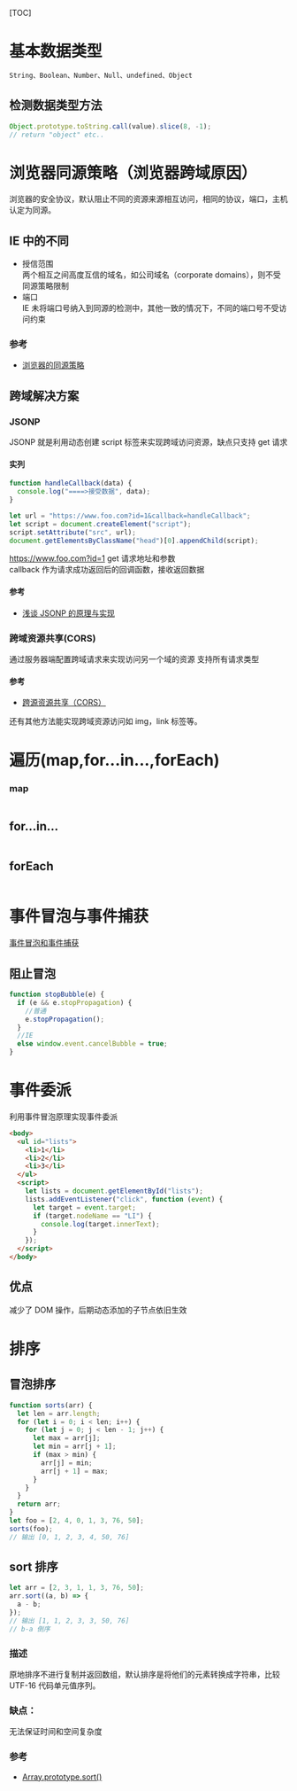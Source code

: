 [TOC]

# 基本数据类型

```js
String、Boolean、Number、Null、undefined、Object
```
## 检测数据类型方法

```js
Object.prototype.toString.call(value).slice(8, -1);
// return "object" etc..
```

# 浏览器同源策略（浏览器跨域原因）

浏览器的安全协议，默认阻止不同的资源来源相互访问，相同的协议，端口，主机认定为同源。

## IE 中的不同

- 授信范围  
  两个相互之间高度互信的域名，如公司域名（corporate domains），则不受同源策略限制
- 端口  
  IE 未将端口号纳入到同源的检测中，其他一致的情况下，不同的端口号不受访问约束

### 参考

- [浏览器的同源策略](https://developer.mozilla.org/zh-CN/docs/Web/Security/Same-origin_policy)

## 跨域解决方案

### JSONP

JSONP 就是利用动态创建 script 标签来实现跨域访问资源，缺点只支持 get 请求

#### 实列

```js
function handleCallback(data) {
  console.log("====>接受数据", data);
}

let url = "https://www.foo.com?id=1&callback=handleCallback";
let script = document.createElement("script");
script.setAttribute("src", url);
document.getElementsByClassName("head")[0].appendChild(script);
```

https://www.foo.com?id=1 get 请求地址和参数  
callback 作为请求成功返回后的回调函数，接收返回数据

#### 参考

- [浅谈 JSONP 的原理与实现](https://segmentfault.com/a/1190000007232373)

### 跨域资源共享(CORS)

通过服务器端配置跨域请求来实现访问另一个域的资源
支持所有请求类型

#### 参考

- [跨源资源共享（CORS）](https://developer.mozilla.org/zh-CN/docs/Web/HTTP/Access_control_CORS)

还有其他方法能实现跨域资源访问如 img，link 标签等。

# 遍历(map,for...in...,forEach)

### map

```js

```

## for...in...

```js

```

## forEach

```js

```

# 事件冒泡与事件捕获

[事件冒泡和事件捕获](https://www.jianshu.com/p/8311f782f70d)

## 阻止冒泡

```js
function stopBubble(e) {
  if (e && e.stopPropagation) {
    //普通
    e.stopPropagation();
  }
  //IE
  else window.event.cancelBubble = true;
}
```

# 事件委派
利用事件冒泡原理实现事件委派
```html
<body>
  <ul id="lists">
    <li>1</li>
    <li>2</li>
    <li>3</li>
  </ul>
  <script>
    let lists = document.getElementById("lists");
    lists.addEventListener("click", function (event) {
      let target = event.target;
      if (target.nodeName == "LI") {
        console.log(target.innerText);
      }
    });
  </script>
</body>
```
## 优点

减少了 DOM 操作，后期动态添加的子节点依旧生效

# 排序

## 冒泡排序

```js
function sorts(arr) {
  let len = arr.length;
  for (let i = 0; i < len; i++) {
    for (let j = 0; j < len - 1; j++) {
      let max = arr[j];
      let min = arr[j + 1];
      if (max > min) {
        arr[j] = min;
        arr[j + 1] = max;
      }
    }
  }
  return arr;
}
let foo = [2, 4, 0, 1, 3, 76, 50];
sorts(foo);
// 输出 [0, 1, 2, 3, 4, 50, 76]
```

## sort 排序

```js
let arr = [2, 3, 1, 1, 3, 76, 50];
arr.sort((a, b) => {
  a - b;
});
// 输出 [1, 1, 2, 3, 3, 50, 76]
// b-a 倒序
```

### 描述

原地排序不进行复制并返回数组，默认排序是将他们的元素转换成字符串，比较 UTF-16 代码单元值序列。

### 缺点：

无法保证时间和空间复杂度

### 参考

- [Array.prototype.sort()](https://developer.mozilla.org/zh-CN/docs/Web/JavaScript/Reference/Global_Objects/Array/sort)